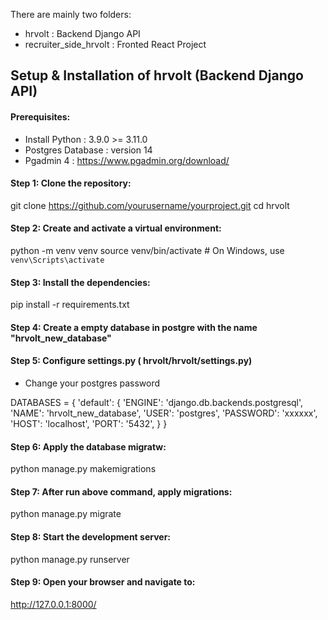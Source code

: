 There are mainly two folders:

- hrvolt : Backend Django API
- recruiter_side_hrvolt : Fronted React Project

## Setup & Installation of hrvolt (Backend Django API)

#### Prerequisites:

- Install Python : 3.9.0 >= 3.11.0
- Postgres Database : version 14
- Pgadmin 4 : https://www.pgadmin.org/download/ 


#### Step 1: Clone the repository:

git clone https://github.com/yourusername/yourproject.git
cd hrvolt

#### Step 2: Create and activate a virtual environment:

python -m venv venv
source venv/bin/activate  # On Windows, use `venv\Scripts\activate`

#### Step 3: Install the dependencies:

pip install -r requirements.txt

#### Step 4: Create a empty database in postgre with the name "hrvolt_new_database"

#### Step 5: Configure settings.py ( hrvolt/hrvolt/settings.py)

- Change your postgres password


DATABASES = {
    'default': {
        'ENGINE': 'django.db.backends.postgresql',
        'NAME': 'hrvolt_new_database',
        'USER': 'postgres',
        'PASSWORD': 'xxxxxx',
        'HOST': 'localhost',
        'PORT': '5432',
    }
}

#### Step 6: Apply the database migratw:

python manage.py makemigrations

 
#### Step 7: After run above command, apply migrations:  

python manage.py migrate
  

#### Step 8: Start the development server:

python manage.py runserver


#### Step 9: Open your browser and navigate to:

http://127.0.0.1:8000/
